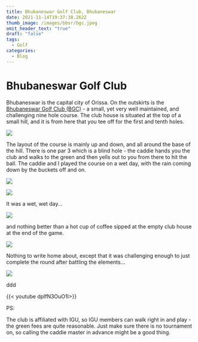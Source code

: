```yaml
---
title: Bhubaneswar Golf Club, Bhubaneswar
date: 2021-11-14T19:37:38.262Z
thumb_image: /images/bbsr/bgc.jpeg
omit_header_text: "true"
draft: "false"
tags:
  - Golf
categories:
  - Blog
---
```


# Bhubaneswar Golf Club

Bhubaneswar is the capital city of Orissa. On the outskirts is the [Bhubaneswar Golf Club (BGC)](https://bgc.esspl.com) - a small, yet very well maintained, and challenging nine hole course. The club house is situated at the top of a small hill, and it is from here that you tee off for the first and tenth holes. 

![](/images/bbsr/bgc2.jpeg)

The layout of the course is mainly up and down, and all around the base of the hill. There is one par 3 which is a blind hole - the caddie hands you the club and walks to the green and then yells out to you from there to hit the ball. The caddie and I played the course on a wet day, with the rain coming down by the buckets off and on. 

![](/images/bbsr/bgc1.jpeg)

![](/images/bbsr/bgc3.jpeg)

It was a wet, wet day...

![](/images/bbsr/bgc5.jpeg)

and nothing better than a hot cup of coffee sipped at the empty club house at the end of the game. 

![](/images/bbsr/bgc4.jpeg)

Nothing to write home about, except that it was challenging enough to just complete the round after battling the elements...

![](/images/bbsr/bgc7.jpeg)

ddd

{{< youtube dplfN3OuO1I>}}

PS: 

The club is affiliated with IGU, so IGU members can walk right in and play - the green fees are quite reasonable. Just make sure there is no tournament on, so calling the caddie master in advance might be a good thing. 
